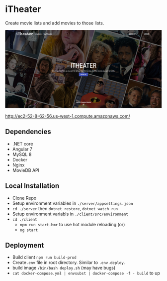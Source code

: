 # iTheater

Create movie lists and add movies to those lists.

![alt text](https://raw.githubusercontent.com/duncan-G/iTheater/master/docs/images/landing.PNG)

http://ec2-52-8-62-56.us-west-1.compute.amazonaws.com/

## Dependencies
- .NET core
- Angular 7
- MySQL 8
- Docker
- Nginx
- MovieDB API

##  Local Installation
- Clone Repo
- Setup environment variables in `./server/appsettings.json`
- `cd ./server` then `dotnet restore`, `dotnet watch run`
- Setup environment variabls in `./client/src/environment`
- `cd ./client`
  - `npm run start-hmr` to use hot module reloading (or)
  - `ng start` 
  
 ## Deployment
 - Build client `npm run build-prod`
 - Create`.env` file in root directory. Similar to `.env.deploy`.
 - build image `/bin/bash deploy.sh` (may have bugs)
 - `cat docker-compose.yml | envsubst | docker-compose -f - build` to up
